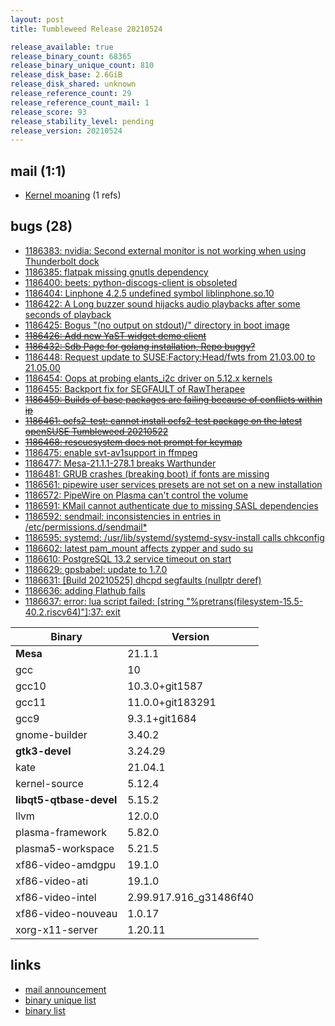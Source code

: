 ```yaml
---
layout: post
title: Tumbleweed Release 20210524

release_available: true
release_binary_count: 68365
release_binary_unique_count: 810
release_disk_base: 2.6GiB
release_disk_shared: unknown
release_reference_count: 29
release_reference_count_mail: 1
release_score: 93
release_stability_level: pending
release_version: 20210524
---
```


## mail (1:1)

- [Kernel moaning](https://github.com/boombatower/tumbleweed-review/issues/10) (1 refs)

## bugs (28)

<!--more-->

- [1186383: nvidia: Second external monitor is not working when using Thunderbolt dock](https://bugzilla.opensuse.org/show_bug.cgi?id=1186383)
- [1186385: flatpak missing gnutls dependency](https://bugzilla.opensuse.org/show_bug.cgi?id=1186385)
- [1186400: beets: python-discogs-client is obsoleted](https://bugzilla.opensuse.org/show_bug.cgi?id=1186400)
- [1186404: Linphone 4.2.5 undefined symbol liblinphone.so.10](https://bugzilla.opensuse.org/show_bug.cgi?id=1186404)
- [1186422: A Long buzzer sound hijacks audio playbacks after some seconds of playback](https://bugzilla.opensuse.org/show_bug.cgi?id=1186422)
- [1186425: Bogus "(no output on stdout)/" directory in boot image](https://bugzilla.opensuse.org/show_bug.cgi?id=1186425)
- ~~[1186426: Add new YaST widget demo client](https://bugzilla.opensuse.org/show_bug.cgi?id=1186426)~~
- ~~[1186432: Sdb Page for golang installation, Repo buggy?](https://bugzilla.opensuse.org/show_bug.cgi?id=1186432)~~
- [1186448: Request update to SUSE:Factory:Head/fwts from 21.03.00 to 21.05.00](https://bugzilla.opensuse.org/show_bug.cgi?id=1186448)
- [1186454: Oops at probing elants_i2c driver on 5.12.x kernels](https://bugzilla.opensuse.org/show_bug.cgi?id=1186454)
- [1186455: Backport fix for SEGFAULT of RawTherapee](https://bugzilla.opensuse.org/show_bug.cgi?id=1186455)
- ~~[1186459: Builds of base packages are failing because of conflicts within ip](https://bugzilla.opensuse.org/show_bug.cgi?id=1186459)~~
- ~~[1186461: ocfs2-test: cannot install ocfs2-test package on the latest  openSUSE Tumbleweed 20210522](https://bugzilla.opensuse.org/show_bug.cgi?id=1186461)~~
- ~~[1186468: rescuesystem does not prompt for keymap](https://bugzilla.opensuse.org/show_bug.cgi?id=1186468)~~
- [1186475: enable svt-av1support in ffmpeg](https://bugzilla.opensuse.org/show_bug.cgi?id=1186475)
- [1186477: Mesa-21.1.1-278.1 breaks Warthunder](https://bugzilla.opensuse.org/show_bug.cgi?id=1186477)
- [1186481: GRUB crashes (breaking boot) if fonts are missing](https://bugzilla.opensuse.org/show_bug.cgi?id=1186481)
- [1186561: pipewire user services presets are not set on a new installation](https://bugzilla.opensuse.org/show_bug.cgi?id=1186561)
- [1186572: PipeWire on Plasma can't control the volume](https://bugzilla.opensuse.org/show_bug.cgi?id=1186572)
- [1186591: KMail cannot authenticate due to missing SASL dependencies](https://bugzilla.opensuse.org/show_bug.cgi?id=1186591)
- [1186592: sendmail: inconsistencies in entries in /etc/permissions.d/sendmail*](https://bugzilla.opensuse.org/show_bug.cgi?id=1186592)
- [1186595: systemd: /usr/lib/systemd/systemd-sysv-install calls chkconfig](https://bugzilla.opensuse.org/show_bug.cgi?id=1186595)
- [1186602: latest pam_mount affects zypper and sudo su](https://bugzilla.opensuse.org/show_bug.cgi?id=1186602)
- [1186610: PostgreSQL 13.2 service timeout on start](https://bugzilla.opensuse.org/show_bug.cgi?id=1186610)
- [1186629: gpsbabel: update to 1.7.0](https://bugzilla.opensuse.org/show_bug.cgi?id=1186629)
- [1186631: \[Build 20210525\] dhcpd segfaults (nullptr deref)](https://bugzilla.opensuse.org/show_bug.cgi?id=1186631)
- [1186636: adding Flathub fails](https://bugzilla.opensuse.org/show_bug.cgi?id=1186636)
- [1186637: error: lua script failed: \[string "%pretrans(filesystem-15.5-40.2.riscv64)"\]:37: exit](https://bugzilla.opensuse.org/show_bug.cgi?id=1186637)

Binary | Version
--- | ---
**Mesa** | 21.1.1
gcc | 10
gcc10 | 10.3.0+git1587
gcc11 | 11.0.0+git183291
gcc9 | 9.3.1+git1684
gnome-builder | 3.40.2
**gtk3-devel** | 3.24.29
kate | 21.04.1
kernel-source | 5.12.4
**libqt5-qtbase-devel** | 5.15.2
llvm | 12.0.0
plasma-framework | 5.82.0
plasma5-workspace | 5.21.5
xf86-video-amdgpu | 19.1.0
xf86-video-ati | 19.1.0
xf86-video-intel | 2.99.917.916_g31486f40
xf86-video-nouveau | 1.0.17
xorg-x11-server | 1.20.11

## links

- [mail announcement](https://github.com/boombatower/tumbleweed-review/issues/10)
- [binary unique list](http://download.opensuse.org/history/20210524/rpm.unique.list)
- [binary list](http://download.opensuse.org/history/20210524/rpm.list)
